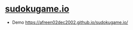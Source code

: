 # [sudokugame.io](https://afreen02dec2002.github.io/sudokugame.io/)
- Demo https://afreen02dec2002.github.io/sudokugame.io/
